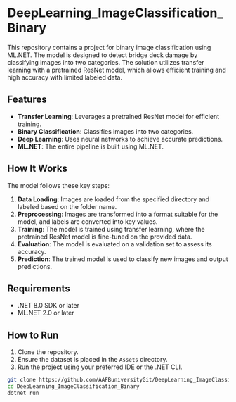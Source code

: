# DeepLearning_ImageClassification_Binary

This repository contains a project for binary image classification using ML.NET. The model is designed to detect bridge deck damage by classifying images into two categories. The solution utilizes transfer learning with a pretrained ResNet model, which allows efficient training and high accuracy with limited labeled data.

## Features

- **Transfer Learning**: Leverages a pretrained ResNet model for efficient training.
- **Binary Classification**: Classifies images into two categories.
- **Deep Learning**: Uses neural networks to achieve accurate predictions.
- **ML.NET**: The entire pipeline is built using ML.NET.

## How It Works

The model follows these key steps:

1. **Data Loading**: Images are loaded from the specified directory and labeled based on the folder name.
2. **Preprocessing**: Images are transformed into a format suitable for the model, and labels are converted into key values.
3. **Training**: The model is trained using transfer learning, where the pretrained ResNet model is fine-tuned on the provided data.
4. **Evaluation**: The model is evaluated on a validation set to assess its accuracy.
5. **Prediction**: The trained model is used to classify new images and output predictions.

## Requirements

- .NET 8.0 SDK or later
- ML.NET 2.0 or later

## How to Run

1. Clone the repository.
2. Ensure the dataset is placed in the `Assets` directory.
3. Run the project using your preferred IDE or the .NET CLI.

```bash
git clone https://github.com/AAFBuniversityGit/DeepLearning_ImageClassification_Binary.git
cd DeepLearning_ImageClassification_Binary
dotnet run
